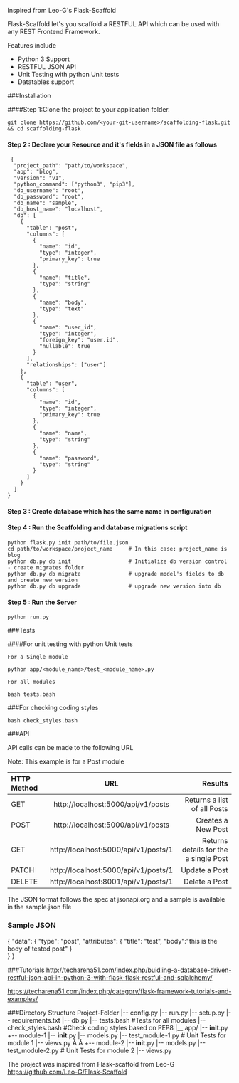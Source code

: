 Inspired from Leo-G's Flask-Scaffold

Flask-Scaffold let's you scaffold a RESTFUL API which can be used with any REST Frontend Framework.

Features include

 - Python 3 Support
 - RESTFUL JSON API
 - Unit Testing with python Unit tests
 - Datatables support

###Installation

####Step 1:Clone the project to your application folder.

    git clone https://github.com/<your-git-username>/scaffolding-flask.git && cd scaffolding-flask

#### Step 2 : Declare your Resource and it's fields in a JSON file as follows

     {
      "project_path": "path/to/workspace",
      "app": "blog",
      "version": "v1",
      "python_command": ["python3", "pip3"],
      "db_username": "root",
      "db_password": "root",
      "db_name": "sample",
      "db_host_name": "localhost",
      "db": [
        {
          "table": "post",
          "columns": [
            {
              "name": "id",
              "type": "integer",
              "primary_key": true
            },
            {
              "name": "title",
              "type": "string"
            },
            {
              "name": "body",
              "type": "text"
            },
            {
              "name": "user_id",
              "type": "integer",
              "foreign_key": "user.id",
              "nullable": true
            }
          ],
          "relationships": ["user"]
        },
        {
          "table": "user",
          "columns": [
            {
              "name": "id",
              "type": "integer",
              "primary_key": true
            },
            {
              "name": "name",
              "type": "string"
            },
            {
              "name": "password",
              "type": "string"
            }
          ]
        }
      ]
    }

#### Step 3 : Create database which has the same name in configuration

#### Step 4 : Run the Scaffolding  and database migrations script

    python flask.py init path/to/file.json
    cd path/to/workspace/project_name     # In this case: project_name is blog
    python db.py db init                  # Initialize db version control - create migrates folder
    python db.py db migrate               # upgrade model's fields to db and create new version
    python db.py db upgrade               # upgrade new version into db

####  Step 5 : Run the Server

    python run.py

###Tests

####For unit testing with python Unit tests

    For a Single module

    python app/<module_name>/test_<module_name>.py

    For all modules

    bash tests.bash

###For checking coding styles

    bash check_styles.bash

###API

API calls can be made to the following URL

Note: This example is for a Post module

| HTTP Method  | URL  | Results |
| :------------ |:---------------:| -----:|
| GET      | http://localhost:5000/api/v1/posts | Returns a list of all Posts |
| POST     | http://localhost:5000/api/v1/posts      |   Creates a New Post |
| GET | http://localhost:5000/api/v1/posts/1      | Returns details for the a single Post |
| PATCH | http://localhost:5000/api/v1/posts/1      | Update a Post |
| DELETE | http://localhost:8001/api/v1/posts/1      | Delete a Post |

The JSON format follows the spec at jsonapi.org and a sample is available in the sample.json   file

### Sample JSON
{
  "data":
 	{
      "type": "post",
      "attributes": {
      	"title": "test",
        "body":"this is the body of tested post"
      }   
    }
}

###Tutorials
http://techarena51.com/index.php/buidling-a-database-driven-restful-json-api-in-python-3-with-flask-flask-restful-and-sqlalchemy/

https://techarena51.com/index.php/category/flask-framework-tutorials-and-examples/

###Directory Structure
        Project-Folder
            |-- config.py
            |-- run.py
            |-- setup.py
            |-- requirements.txt
            |-- db.py
            |-- tests.bash        #Tests for all modules
            |-- check_styles.bash #Check coding styles based on PEP8
            |__ app/
                |-- __init__.py
                +-- module-1
                    |-- __init__.py
                    |-- models.py
                    |-- test_module-1.py  # Unit Tests for module 1
                    |-- views.py
                      Â Â 
                +-- module-2
                    |-- __init__.py
                    |-- models.py
                    |-- test_module-2.py  # Unit Tests for module 2
                    |-- views.py

The project was inspired from Flask-scaffold from Leo-G https://github.com/Leo-G/Flask-Scaffold
